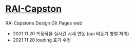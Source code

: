# [RAI-Capston](https://soplay.github.io/RAI-Capston/)

RAI Capstone Design GIt Pages web

- 2021 11 20 특정작물 실시간 시세 연동 (api 비동기 병렬 처리)
- 2021 11 20 loading 표기 수정
